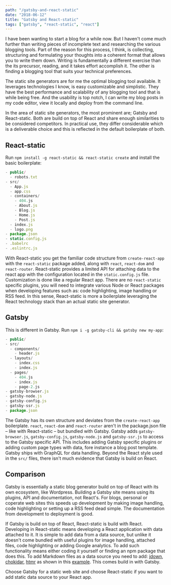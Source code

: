```yaml
---
path: "/gatsby-and-react-static"
date: "2018-06-12"
title: "Gatsby and React-static"
tags: ["gatsby", "react-static", "react"]
---
```


I have been wanting to start a blog for a while now. But I haven't come much further than writing pieces of incomplete text and researching the various blogging tools. Part of the reason for this process, I think, is collecting, structuring and formulating your thoughts into a coherent format that allows you to write them down. Writing is fundamentally a different exercise than the its precursor, reading, and it takes effort accomplish it. The other is finding a blogging tool that suits your technical preferences.

The static site generators are for me the optimal blogging tool available. It leverages technologies I know, is easy customizable and simplistic. They have the best performance and scalability of any blogging tool and that is while being free. And the usability is top notch, I can write my blog posts in my code editor, view it locally and deploy from the command line.

In the area of static site generators, the most prominent are; Gatsby and React-static. Both are build on top of React and share enough similarities to be considered competitors. In practical use, they differ considerable which is a deliverable choice and this is reflected in the default boilerplate of both.

## React-static 
Run `npm install -g react-static && react-static create` and install the basic boilerplate:

```javascript
- public/
  - robots.txt
- src/
  - App.js
  - app.css
  - containers/
    - 404.js
    - About.js
    - Blog.js
    - Home.js
    - Post.js
  - index.js
  - logo.png
- package.json
- static.config.js
- .babelrc
- .eslintrc.js
```

With React-static you get the familiar code structure from `create-react-app` with the `react-static` package added, along with `react`, `react-dom` and `react-router`. React-static provides a limited API for attaching data to the react app with the configuration located in the `static.config.js` file. Customization is done like a regular React app. There are no `react-static` specific plugins, you will need to integrate various Node or React packages when developing features such as: code highlighting, image handling or RSS feed. In this sense, React-static is more a boilerplate leveraging the React technology stack than an actual static site generator.

## Gatsby
This is different in Gatsby. Run `npm i -g gatsby-cli && gatsby new my-app`:

```javascript
- public/
- src/
  - components/
    - header.js
  - layouts/
    - index.css
    - index.js
  - pages/
    - 404.js
    - index.js
    - page-2.js
- gatsby-browser.js
- gatsby-node.js
- gatsby-config.js
- gatsby-ssr.js
- package.json
```

The Gatsby has its own structure and deviates from the `create-react-app` boilerplate. `react`, `react-dom` and `react-router` aren't in the package.json file – like with React-static – but bundled with Gatsby. Gatsby adds `gatsby-browser.js`, `gatsby-config.js`, `gatsby-node.js` and `gatsby-ssr.js` to access to the Gatsby specific API. This includes adding Gatsby specific plugins or adding custom page types with data, fore instance a blog post template. Gatsby ships with GraphQL for data handling. Beyond the React style used in the `src/` files, there isn't much evidence that Gatsby is build on React.

## Comparison

Gatsby is essentially a static blog generator build on top of React with its own ecosystem, like Wordpress. Building a Gatsby site means using its plugins, API and documentation, not React's. For blogs, personal or coperate web sites this speeds up development by making image handling, code highlighting or setting up a RSS feed dead simple. The documentation from development to deployment is good.

If Gatsby is build on top of React, React-static is build with React. Developing in React-static means developing a React application with data attached to it. It is simple to add data from a data source, but unlike it doesn't come bundled with useful plugins for image handling, attached files, code highlighting or adding Google analytics. To add such functionality means either coding it yourself or finding an npm package that does this. To add Markdown files as a data source you need to add: [jdown](https://github.com/DanWebb/jdown), [chokidar](https://github.com/paulmillr/chokidar), [htmr](https://github.com/pveyes/htmr) as shown in this [example](https://github.com/nozzle/react-static/tree/master/examples/markdown). This comes build in with Gatsby.

Choose Gatsby for a static web site and choose React-static if you want to add static data source to your React app.


